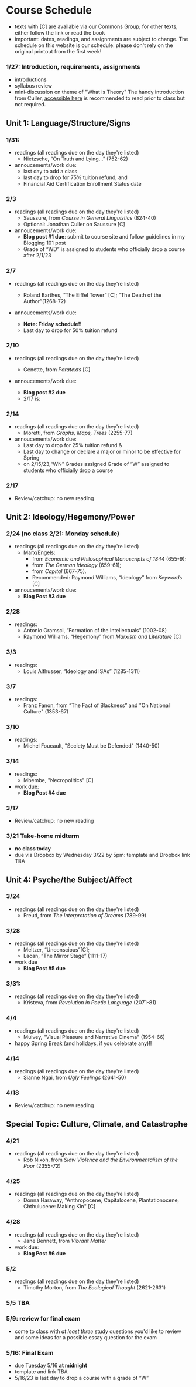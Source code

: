 

# **Course Schedule** 

* texts with [C] are available via our Commons Group; for other texts, either follow the link or read the book
* important: dates, readings, and assignments are subject to change. The schedule on this website is our schedule: please don't rely on the original printout from the first week!


###  1/27: Introduction, requirements, assignments
                                                                                                                                                                                                                                                                                                    
* introductions
* syllabus review 
* mini-discussion on theme of "What is Theory" The handy introduction from Culler, [accessible here](https://www.dropbox.com/s/cio0tdelf07i3my/culler-WHATISTHEORY%3F.pdf?dl=0) is recommended to read prior to class but not required.                                                                                                                                                                       

## Unit 1: Language/Structure/Signs                                                                                                                                                                                                                                                                                                                 

### 1/31:                        
* readings (all readings due on the day they're listed)
	* Nietzsche, “On Truth and Lying…” (752-62)   
* annoucements/work due:
	* last day to add a class
	* last day to drop for 75% tuition refund, and 
	* Financial Aid Certification Enrollment Status date                                                                                 

### 2/3                        
* readings (all readings due on the day they're listed)
	* Saussure, from *Course in General Linguistics* (824-40) 
	* Optional: Jonathan Culler on Saussure [C]    
* annoucements/work due:
	* **Blog post #1 due**: submit to course site and follow guidelines in my Blogging 101 post
	* Grade of “WD” is assigned to students who officially drop a course after 2/1/23                                                                                                                           

### 2/7 

* readings (all readings due on the day they're listed)
	* Roland Barthes, “The Eiffel Tower” [C]; “The Death of the Author”(1268-72)                                  

* annoucements/work due:
	* **Note: Friday schedule!!** 
	* Last day to drop for 50% tuition refund                                                                                                                                                                                  

### 2/10 
* readings (all readings due on the day they're listed)
	* Genette, from *Paratexts* [C]                                                                                

* annoucements/work due:
	* **Blog post #2 due**  
	* 2/17 is:   

### 2/14
* readings (all readings due on the day they're listed)
	* Moretti, from *Graphs, Maps, Trees* (2255-77)
* annoucements/work due:
	* Last day to drop for 25% tuition refund &  
	* Last day to change or declare a major or minor to be effective for Spring        
	* on 2/15/23,“WN” Grades assigned Grade of “W” assigned to students who officially drop a course                                                                                                                                                                                                                        

### 2/17
* Review/catchup: no new reading    

## Unit 2: Ideology/Hegemony/Power                                                                                                                                                                                                                                                                                                                  

### 2/24 (no class 2/21: Monday schedule)
* readings (all readings due on the day they're listed)
	* Marx/Engels: 
		* from *Economic and Philosophical Manuscripts of 1844* (655-9); 
		* from *The German Ideology* (659-61); 
		* from *Capital* (667-75). 
		* Recommended: Raymond Williams, “Ideology” from *Keywords* [C]    
* annoucements/work due:
	* **Blog Post #3 due**

### 2/28                                                                                                                                                                                                                                                                                                                                                                                                                                                                                                                                                                                                                 
* readings:
	* Antonio Gramsci, “Formation of the Intellectuals” (1002-08) 
	* Raymond Williams, “Hegemony” from *Marxism and Literature* [C]

	
### 3/3                       
* readings:
	* Louis Althusser, “Ideology and ISAs” (1285-1311)   
                                                                                                                                                                                                  
		
### 3/7
* readings:
	* Franz Fanon, from “The Fact of Blackness” and "On National Culture" (1353-67)
	
### 3/10                      
* readings:
	* Michel Foucault, "Society Must be Defended" (1440-50)

### 3/14                  
* readings:
	* Mbembe, "Necropolitics" [C]
* work due:
	* **Blog Post #4 due** 
	
### 3/17
* Review/catchup: no new reading    
                                                                                                                    

### 3/21 Take-home midterm 
* **no class today**
* due via Dropbox by Wednesday 3/22 by 5pm: template and Dropbox link TBA

## Unit 4: Psyche/the Subject/Affect


### 3/24
* readings (all readings due on the day they're listed)
	* Freud, from *The Interpretation of Dreams* (789-99)

### 3/28
* readings (all readings due on the day they're listed)
	* Meltzer, “Unconscious”[C]; 
	* Lacan, “The Mirror Stage” (1111-17)                                     
* work due
	* **Blog Post #5 due**

### 3/31: 
* readings (all readings due on the day they're listed)
	* Kristeva, from *Revolution in Poetic Language* (2071-81)

### 4/4
* readings (all readings due on the day they're listed)
	* Mulvey, "Visual Pleasure and Narrative Cinema" (1954-66)
* happy Spring Break (and holidays, if you celebrate any)!!                                                                                                                                                                                                                                                                                                                                                                                                                                                                                                                                                

### 4/14
* readings (all readings due on the day they're listed)
	* Sianne Ngai, from *Ugly Feelings* (2641-50)

### 4/18
* Review/catchup: no new reading    

## Special Topic: Culture, Climate, and Catastrophe

### 4/21
* readings (all readings due on the day they're listed)
	* Rob Nixon, from *Slow Violence and the Environmentalism of the Poor* (2355-72)

### 4/25
* readings (all readings due on the day they're listed)
	* Donna Haraway, "Anthropocene, Capitalocene, Plantationocene, Chthulucene: Making Kin" [C]


### 4/28
* readings (all readings due on the day they're listed)
	* Jane Bennett, from *Vibrant Matter* 
* work due:
	* **Blog Post #6 due**

### 5/2
* readings (all readings due on the day they're listed)
	* Timothy Morton, from *The Ecological Thought* (2621-2631)

### 5/5 TBA

### 5/9: review for final exam
* come to class with *at least three* study questions you'd like to review and some ideas for a possible essay question for the exam

### 5/16: Final Exam

* due Tuesday 5/16 **at midnight**
* template and link TBA
* 5/16/23 is last day to drop a course with a grade of “W”
